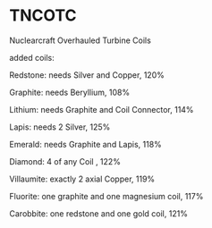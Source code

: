 # TNCOTC
Nuclearcraft Overhauled Turbine Coils

added coils:

Redstone: needs Silver and Copper, 120%

Graphite: needs Beryllium, 108%

Lithium: needs Graphite and Coil Connector, 114%

Lapis: needs 2 Silver, 125%

Emerald: needs Graphite and Lapis, 118%

Diamond: 4 of any Coil , 122%

Villaumite: exactly 2 axial Copper, 119%

Fluorite: one graphite and one magnesium coil, 117%

Carobbite: one redstone and one gold coil, 121%

